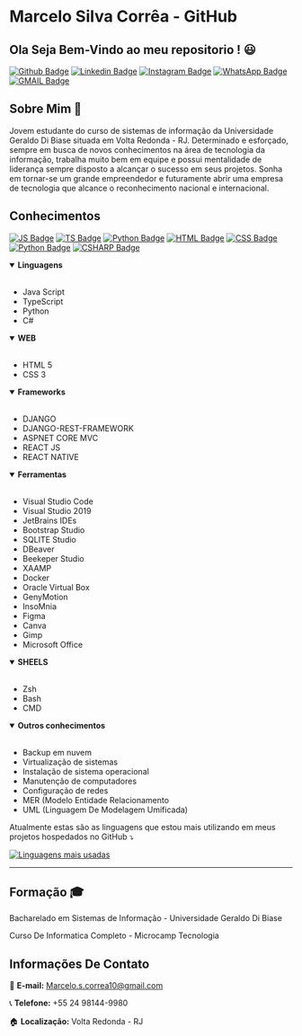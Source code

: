 # Marcelo Silva Corrêa - GitHub
## Ola Seja Bem-Vindo ao meu repositorio ! :smiley: 

[![Github Badge](https://img.shields.io/badge/GitHub-100000?style=for-the-badge&logo=github&logoColor=white&link=https://github.com/marcelo-s-correa/)](https://github.com/marcelo-s-correa)
[![Linkedin Badge](https://img.shields.io/badge/LinkedIn-0077B5?style=for-the-badge&logo=linkedin&logoColor=white&link=https://www.linkedin.com/in/marcelo-s-correa/)](https://www.linkedin.com/in/marcelo-s-correa/)
[![Instagram Badge](https://img.shields.io/badge/Instagram-E4405F?style=for-the-badge&logo=instagram&logoColor=white&link=https://www.instagram.com/marcelo.s.correa/)](https://www.instagram.com/marcelo.s.correa/)
[![WhatsApp Badge](https://img.shields.io/badge/WhatsApp-25D366?style=for-the-badge&logo=whatsapp&logoColor=white&link=https://api.whatsapp.com/send?phone=5524981449980&text=Ol%C3%A1%20Marcelo%20tudo%20bem%20!%20vim%20atrav%C3%A9s%20de%20seu%20reposit%C3%B3rio%20no%20GitHub)](https://api.whatsapp.com/send?phone=5524981449980&text=Ol%C3%A1%20Marcelo%20tudo%20bem%20!%20vim%20atrav%C3%A9s%20de%20seu%20reposit%C3%B3rio%20no%20GitHub)
[![GMAIL Badge](https://img.shields.io/badge/Gmail-D14836?style=for-the-badge&logo=gmail&logoColor=white&link=marcelo.s.correa10@gmail.com)](marcelo.s.correa10@gmail.com)

## Sobre Mim :memo:

Jovem estudante do curso de sistemas de informação da Universidade Geraldo Di Biase situada em Volta Redonda - RJ. Determinado e esforçado, sempre em busca de novos conhecimentos na área de tecnologia da informação, trabalha muito bem em equipe e possui mentalidade de liderança sempre disposto a alcançar o sucesso em seus projetos. Sonha em tornar-se um grande empreendedor e futuramente abrir uma empresa de tecnologia que alcance o reconhecimento nacional e internacional. 

## Conhecimentos 
[![JS Badge](https://img.shields.io/badge/JavaScript-F7DF1E?style=for-the-badge&logo=javascript&logoColor=black&link=https://www.javascript.com/)](https://www.javascript.com/)
[![TS Badge](https://img.shields.io/badge/TypeScript-007ACC?style=for-the-badge&logo=typescript&logoColor=white&link=https://www.typescriptlang.org/)](https://www.typescriptlang.org/)
[![Python Badge](https://img.shields.io/badge/Python-3776AB?style=for-the-badge&logo=python&logoColor=white&link=https://www.python.org/)](https://www.python.org/)
[![HTML Badge](https://img.shields.io/badge/GitHub-100000?style=for-the-badge&logo=github&logoColor=white&link=https://github.com/marcelo-s-correa/)](https://github.com/marcelo-s-correa)
[![CSS Badge](https://img.shields.io/badge/GitHub-100000?style=for-the-badge&logo=github&logoColor=white&link=https://github.com/marcelo-s-correa/)](https://github.com/marcelo-s-correa)
[![Python Badge](https://img.shields.io/badge/GitHub-100000?style=for-the-badge&logo=github&logoColor=white&link=https://github.com/marcelo-s-correa/)](https://github.com/marcelo-s-correa)
[![CSHARP Badge](https://img.shields.io/badge/GitHub-100000?style=for-the-badge&logo=github&logoColor=white&link=https://github.com/marcelo-s-correa/)](https://github.com/marcelo-s-correa)




<details open>
  <summary><b>Linguagens</b></summary>
<br>
  <ul>
    <li> Java Script </li>
    <li> TypeScript </li>
    <li> Python </li>
    <li> C# </li>
  </ul>
</details>

<details open>
  <summary><b>WEB</b></summary>
<br>
  <ul>
    <li> HTML 5 </li>
    <li> CSS 3 </li>
  </ul>
</details>

</details>

<details open>
  <summary><b>Frameworks</b></summary>
<br>
  <ul>
    <li>DJANGO</li>
    <li>DJANGO-REST-FRAMEWORK</li>
    <li>ASPNET CORE MVC</li>
    <li>REACT JS</li>
    <li>REACT NATIVE</li>
  </ul>
</details>

<details open>
  <summary><b>Ferramentas</b></summary>
<br>
  <ul>
    <li> Visual Studio Code</li>
    <li> Visual Studio 2019</li>
    <li> JetBrains IDEs</li>
    <li> Bootstrap Studio</li>
    <li> SQLITE Studio </li>
    <li> DBeaver</li>
    <li> Beekeper Studio</li>
    <li> XAAMP </li>
    <li> Docker </li>
    <li> Oracle Virtual Box </li>
    <li> GenyMotion
    <li> InsoMnia</li>
    <li> Figma </li>
    <li> Canva </li>
    <li> Gimp </li>
    <li> Microsoft Office </li>
  </ul>
</details>

<details open>
  <summary><b>SHEELS</b></summary>
<br>
  <ul>
    <li>Zsh</li>
    <li>Bash</li>
    <li>CMD</li>
  </ul>
</details>

<details open>
  <summary><b>Outros conhecimentos</b></summary>
<br>
  <ul>
    <li> Backup em nuvem</li>
    <li> Virtualização de sistemas </li>
    <li> Instalação de sistema operacional</li>
    <li> Manutenção de computadores</li>
    <li> Configuração de redes </li>
    <li> MER (Modelo Entidade Relacionamento</li>
    <li> UML (Linguagem De Modelagem Umificada)</li>
  </ul>
</details>

<p> Atualmente estas são as linguagens que estou mais utilizando em meus projetos hospedados no GitHub ⤵ </p>

[![Linguagens mais usadas](https://github-readme-stats.vercel.app/api/top-langs/?username=juliamaglhaes)](https://github.com/anuraghazra/github-readme-stats)

<hr/>
 
## Formação :mortar_board:

Bacharelado em Sistemas de Informação - Universidade Geraldo Di Biase

Curso De Informatica Completo - Microcamp Tecnologia

## Informações De Contato

:email: <b>E-mail:</b> Marcelo.s.correa10@gmail.com

:telephone_receiver: <b>Telefone:</b> +55 24 98144-9980

:house: <b>Localização:</b> Volta Redonda - RJ

